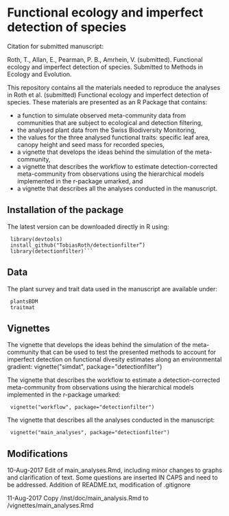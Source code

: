 <h1>Functional ecology and imperfect detection of species</h1>

<p>Citation for submitted manuscript:</p>

<p>Roth, T., Allan, E., Pearman, P. B., Amrhein, V. (submitted). Functional ecology and imperfect detection of species. Submitted to Methods in Ecology and Evolution.</p>

<p>This repository contains all the materials needed to reproduce the analyses in Roth et al. (submitted) Functional ecology and imperfect detection of species. These materials are presented as an R Package that contains:</p>

<ul>
<li>a function to simulate observed meta-community data from communities that are subject to ecological and detection filtering, </li>
<li>the analysed plant data from the Swiss Biodiversity Monitoring, </li>
<li>the values for the three analysed functional traits: specific leaf area, canopy height and seed mass for recorded species, </li>
<li>a vignette that develops the ideas behind the simulation of the meta-community, </li>
<li>a vignette that describes the workflow to estimate detection-corrected meta-community from observations using the hierarchical models implemented in the r-package umarked, and</li>
<li>a vignette that describes all the analyses conducted in the manuscript.</li>
</ul>

<h2>Installation of the package</h2>

<p>The latest version can be downloaded directly in R using:</p>

<pre><code> library(devtools)
 install_github("TobiasRoth/detectionfilter”)
 library(detectionfilter)```
</code></pre>

<h2>Data</h2>

<p>The plant survey and trait data used in the manuscript are available under:</p>

<pre><code> plantsBDM 
 traitmat
</code></pre>

<h2>Vignettes</h2>

<p>The vignette that develops the ideas behind the simulation of the meta-community that can be used to test the presented methods to account for imperfect detection on functional divesity estimates along an environmental gradient:
vignette("simdat", package="detectionfilter")</p>

<p>The vignette that describes the workflow to estimate a detection-corrected meta-community from observations using the hierarchical models implemented in the r-package umarked:</p>

<pre><code> vignette("workflow", package="detectionfilter")
</code></pre>

<p>The vignette that describes all the analyses conducted in the manuscript:</p>

<pre><code> vignette("main_analyses", package="detectionfilter")
</code></pre>

<h2>Modifications</h2>

<p>10-Aug-2017  Edit of main_analyses.Rmd, including minor changes to graphs and clarification of text.  Some questions are inserted IN CAPS and need to be addressed. Addition of README.txt, modification of .gitignore</p>

<p>11-Aug-2017  Copy /inst/doc/main_analysis.Rmd to /vignettes/main_analyses.Rmd</p>
